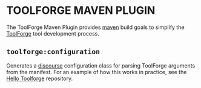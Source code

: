 # TOOLFORGE MAVEN PLUGIN

The ToolForge Maven Plugin provides [maven](https://maven.apache.org/)
build goals to simplify the [ToolForge](https://app.toolforge.io/)
tool development process.

## `toolforge:configuration`

Generates a [discourse](https://github.com/sigpwned/discourse)
configuration class for parsing ToolForge arguments from the
manifest. For an example of how this works in practice, see the [Hello
Toolforge](https://github.com/toolforgeio/hello-toolforge-java)
repository.
